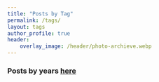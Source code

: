 ```yaml
---
title: "Posts by Tag"
permalink: /tags/
layout: tags
author_profile: true
header:
    overlay_image: /header/photo-archieve.webp
---
```


### Posts by <strong><i class="fas fa-fw fa-tags" aria-hidden="true"></i>  years [here](/year)